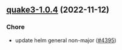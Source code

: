 

## [quake3-1.0.4](https://github.com/truecharts/charts/compare/quake3-1.0.3...quake3-1.0.4) (2022-11-12)

### Chore

- update helm general non-major ([#4395](https://github.com/truecharts/charts/issues/4395))
  
  